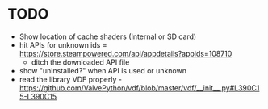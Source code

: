 # TODO
- Show location of cache shaders (Internal or SD card)
- hit APIs for unknown ids = https://store.steampowered.com/api/appdetails?appids=108710
    - ditch the downloaded API file
- show "uninstalled?" when API is used or unknown
- read the library VDF properly - https://github.com/ValvePython/vdf/blob/master/vdf/__init__.py#L390C15-L390C15